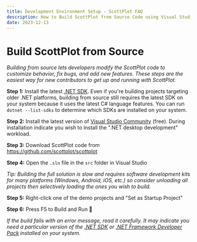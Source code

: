 ```yaml
---
title: Development Environment Setup - ScottPlot FAQ
description: How to Build ScottPlot from Source Code using Visual Studio
date: 2023-12-13
---
```


# Build ScottPlot from Source

_Building from source lets developers modify the ScottPlot code to customize behavior, fix bugs, and add new features. These steps are the easiest way for new contributors to get up and running with ScottPlot._

**Step 1:** Install the latest [.NET SDK](https://dotnet.microsoft.com/en-us/download). Even if you're building projects targeting older .NET platforms, building from source still requires the latest SDK on your system because it uses the latest C# language features. You can run `dotnet --list-sdks` to determine which SDKs are installed on your system.

**Step 2:** Install the latest version of [Visual Studio Community](https://visualstudio.microsoft.com/vs/community/) (free). During installation indicate you wish to install the ".NET desktop development" workload.

**Step 3:** Download ScottPlot code from https://github.com/scottplot/scottplot

**Step 4:** Open the `.sln` file in the `src` folder in Visual Studio

_Tip: Building the full solution is slow and requires software development kits for many platforms (Windows, Android, iOS, etc.) so consider unloading all projects then selectively loading the ones you wish to build._

**Step 5:** Right-click one of the demo projects and "Set as Startup Project"

**Step 6:** Press F5 to Build and Run 🚀

_If the build fails with an error message, read it carefully. It may indicate you need a particular version of the [.NET SDK](https://dotnet.microsoft.com/en-us/download/visual-studio-sdks) or [.NET Framework Developer Pack](https://dotnet.microsoft.com/en-us/download/dotnet-framework/net48) installed on your system._